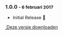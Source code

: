 ### 1.0.0 <small> - 6 februari 2017</small>
* Initial Release :tada:

[<i class="material-icons inline-material-icon">&#xE2C4;</i> Deze versie downloaden](http://docs.epartment.nl/idin/releases/official-idin-magento-extension-1.0.0.tgz)</span>